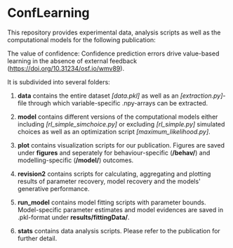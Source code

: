 # ConfLearning


This repository provides experimental data, analysis scripts
as well as the computational models for the following
publication:

The value of confidence: Confidence prediction errors drive value-based learning in the absence of external feedback 
(https://doi.org/10.31234/osf.io/wmv89).

It is subdivided into several folders:

1. **data** contains the entire dataset *[data.pkl]* as well as an *[extraction.py]*-file
through which variable-specific .npy-arrays can be extracted.

2. **model** contains different versions of the computational models either
including *[rl_simple_simchoice.py]* or excluding *[rl_simple.py]* simulated choices
as well as an optimization script *[maximum_likelihood.py]*.

3. **plot** contains visualization scripts for our publication. Figures are saved
under **figures** and seperately for behaviour-specific (**/behav/**) and 
modelling-specific (**/model/**) outcomes.

4. **revision2** contains scripts for calculating, aggregating and plotting results of 
parameter recovery, model recovery and the models' generative performance. 

5. **run_model** contains model fitting scripts with parameter bounds. Model-specific 
parameter estimates and model evidences are saved in .pkl-format under **results/fittingData/**.

6. **stats** contains data analysis scripts. Please refer to the publication for further detail.
